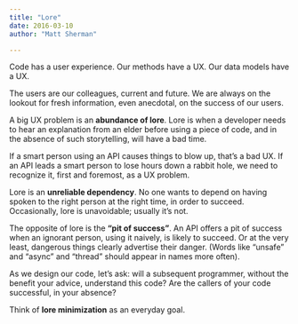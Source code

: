 ```yaml
---
title: "Lore"
date: 2016-03-10
author: "Matt Sherman"

---
```


Code has a user experience. Our methods have a UX. Our data models have a UX.

The users are our colleagues, current and future. We are always on the lookout for fresh information, even anecdotal, on the success of our users.

A big UX problem is an **abundance of lore**. Lore is when a developer needs to hear an explanation from an elder before using a piece of code, and in the absence of such storytelling, will have a bad time.

If a smart person using an API causes things to blow up, that’s a bad UX. If an API leads a smart person to lose hours down a rabbit hole, we need to recognize it, first and foremost, as a UX problem.

Lore is an **unreliable dependency**. No one wants to depend on having spoken to the right person at the right time, in order to succeed. Occasionally, lore is unavoidable; usually it’s not.

The opposite of lore is the **“pit of success”**. An API offers a pit of success when an ignorant person, using it naively, is likely to succeed. Or at the very least, dangerous things clearly advertise their danger. (Words like “unsafe” and “async” and “thread” should appear in names more often).

As we design our code, let’s ask: will a subsequent programmer, without the benefit your advice, understand this code? Are the callers of your code successful, in your absence?

Think of **lore minimization** as an everyday goal.
